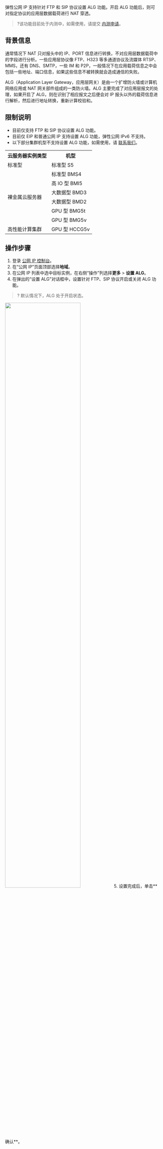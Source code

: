弹性公网 IP 支持针对 FTP 和 SIP 协议设置 ALG 功能。开启 ALG 功能后，则可对指定协议的应用层数据载荷进行 NAT 穿透。
>?该功能目前处于内测中，如需使用，请提交 [内测申请](https://cloud.tencent.com/apply/p/7a8h6lgesmg)。
>


## 背景信息
通常情况下 NAT 只对报头中的 IP、PORT 信息进行转换，不对应用层数据载荷中的字段进行分析。一些应用层协议像 FTP、H323 等多通道协议及流媒体 RTSP、MMS，还有 DNS、SMTP，一些 IM 和 P2P，一般情况下在应用载荷信息之中会包括一些地址、端口信息，如果这些信息不被转换就会造成通信的失败。

ALG（Application Layer Gateway，应用层网关）是由一个扩增防火墙或计算机网络应用或 NAT 网关部件组成的一类防火墙。ALG 主要完成了对应用层报文的处理，如果开启了 ALG，则在识别了相应报文之后便会对 IP 报头以外的载荷信息进行解析，然后进行地址转换，重新计算校验和。

## 限制说明
- 目前仅支持 FTP 和 SIP 协议设置 ALG 功能。
- 目前仅 EIP 和普通公网 IP 支持设置 ALG 功能，弹性公网 IPv6 不支持。
- 以下部分集群机型不支持设置 ALG 功能，如需使用，请 [联系我们](https://cloud.tencent.com/document/product/1199/59721)。
<table>
<tbody>
<tr>
<th>云服务器实例类型</th>
<th>机型</th>
</tr>
<tr>
<td>标准型</td>
<td>标准型 S5</td>
</tr>
<tr>
<td rowspan="6">裸金属云服务器</td>
<td>标准型 BMS4</td>
</tr>
<tr>
<td>高 IO 型 BMI5</td>
</tr>
<tr>
<td>大数据型 BMD3</td>
</tr>
<tr>
<td>大数据型 BMD2</td>
</tr>
<tr>		<td>GPU 型 BMG5t</td>
</tr>
<tr>
<td>GPU 型 BMG5v</td>
</tr>
<tr>
<td>高性能计算集群</td>
<td>GPU 型 HCCG5v</td>
</tr>
</tbody>
</table>


## 操作步骤
1. 登录 [公网 IP 控制台](https://console.cloud.tencent.com/cvm/eip)。
2. 在“公网 IP”页面顶部选择**地域**。
3. 在公网 IP 列表中选中目标实例，在右侧“操作”列选择**更多** > **设置 ALG**。
4. 在弹出的“设置 ALG”对话框中，设置针对 FTP、SIP 协议开启或关闭 ALG 功能。
>? 默认情况下，ALG 处于开启状态。
>
<img src="https://main.qcloudimg.com/raw/a1744b563b8086c71d11e3a89779e3e0.png" width="70%">
5. 设置完成后，单击**确认**。
